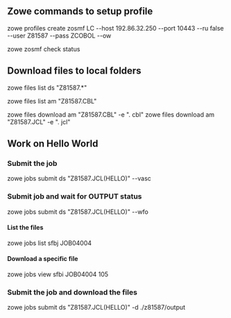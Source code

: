 ## Zowe commands to setup profile
zowe profiles create zosmf LC --host 192.86.32.250 --port 10443 --ru false --user Z81587 --pass ZCOBOL --ow

zowe zosmf check status

## Download files to local folders
zowe files list ds "Z81587.*"

zowe files list am "Z81587.CBL"

zowe files download am "Z81587.CBL" -e ". cbl"
zowe files download am "Z81587.JCL" -e ". jcl"


## Work on Hello World

### Submit the job
zowe jobs submit ds "Z81587.JCL(HELLO)" --vasc


### Submit job and wait for OUTPUT status

zowe jobs submit ds "Z81587.JCL(HELLO)" --wfo

#### List the files
zowe jobs list sfbj JOB04004

#### Download a specific file
zowe jobs view sfbi JOB04004 105

### Submit the job and download the files

zowe jobs submit ds "Z81587.JCL(HELLO)" -d ./z81587/output

